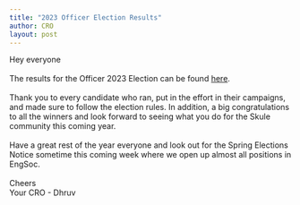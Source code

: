 ```yaml
---
title: "2023 Officer Election Results"
author: CRO
layout: post
---
```


Hey everyone<br> <br> The results for the Officer 2023 Election can be found <a href="https://drive.google.com/file/d/18MsFDoWV8XL7CKRlaOdRP2JjZorT37tc/view?usp=sharing">here</a>.<br> <br> Thank you to every candidate who ran, put in the effort in their campaigns, and made sure to follow the election rules. In addition, a big congratulations to all the winners and look forward to seeing what you do for the Skule community this coming year.<br> <br> Have a great rest of the year everyone and look out for the Spring Elections Notice sometime this coming week where we open up almost all positions in EngSoc.<br> <br> Cheers<br> Your CRO - Dhruv